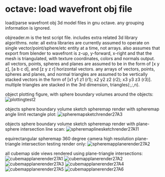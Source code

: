 # octave: load wavefront obj file
load/parse wavefront obj 3d model files in gnu octave. any grouping information is ignored.

objreader.m is the test script file. includes extra related 3d library algorithms.
note: all extra libraries are currently assumed to operate on single vector/point/sphere/etc entity at a time, not arrays.
also assumes that export from blender to wavefront is z-up, y-forward, x-right and that the mesh is triangulated, with texture coordinates, colors and normals output.
all vectors, points, spheres and planes are assumed to be in the form of [x y z], [a b c d], and [z y z r] horizontal vectors.
any arrays of vectors, points, spheres and planes, and normal triangles are assumed to be vertically stacked vectors
in the form of [x1 y1 z1 (r1); x2 y2 z2 (r2); x3 y3 z3 (r3)]. multiple triangles are stacked in the 3rd dimension, triangles(:,:,n).

object plotting figure, with sphere boundary volumes around the objects:
![plottingtest2](https://github.com/goofyseeker311/octaveloadwavefrontobj/assets/19920254/72c9e8f2-4f8e-4d0e-9880-9631982be965)

objects sphere boundary volume sketch spheremap render with spheremap angle limit rectangle plot:
![spheremapsketchrender27A3](https://github.com/goofyseeker311/octaveloadwavefrontobj/assets/19920254/6744cbaa-d7e9-4bbc-a0af-021466de0211)

objects sphere boundary volume sketch spheremap render with plane-sphere intersection line scan:
![spheremaplinesketchrender27A11](https://github.com/goofyseeker311/octaveloadwavefrontobj/assets/19920254/166387ee-6851-4ce6-a537-28ac7eb69348)

equirectangular spheremap 360 degree camera high resolution plane-triangle intersection testing render only:
![spheremapplanerender27A2](https://github.com/goofyseeker311/octaveloadwavefrontobj/assets/19920254/9bd64b59-4b4b-4e22-8053-8ecd4dbe9f03)

all cubemap side views rendered using plane-triangle intersections:
![cubemapplanerender27A1](https://github.com/goofyseeker311/octaveloadwavefrontobj/assets/19920254/c99edb2b-cd8a-41a6-8515-d1bb8378f246)
![cubemapplanerender27A2](https://github.com/goofyseeker311/octaveloadwavefrontobj/assets/19920254/d3c91bf1-8d92-4c31-abf4-0145a13e5edf)
![cubemapplanerender27A3](https://github.com/goofyseeker311/octaveloadwavefrontobj/assets/19920254/b39850d7-50d5-4186-89ef-5c7c9bd6296a)
![cubemapplanerender27A4](https://github.com/goofyseeker311/octaveloadwavefrontobj/assets/19920254/d7daa34b-6018-493a-a186-de4c60dccbd9)
![cubemapplanerender27A5](https://github.com/goofyseeker311/octaveloadwavefrontobj/assets/19920254/df065fe3-b7b3-4b25-9eca-f8a66055cc8b)
![cubemapplanerender27A6](https://github.com/goofyseeker311/octaveloadwavefrontobj/assets/19920254/2d9b29a0-c22f-4048-80e0-7c673ca1b457)
